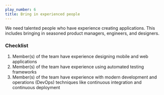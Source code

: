 ```yaml
---
play_number: 6
title: Bring in experienced people
---
```


We need talented people who have experience creating applications. This includes bringing in seasoned product managers, engineers, and designers.

### Checklist
1. Member(s) of the team have experience designing mobile and web applications
2. Member(s) of the team have experience using automated testing frameworks
3. Member(s) of the team have experience with modern development and operations (DevOps) techniques like continuous integration and continuous deployment
